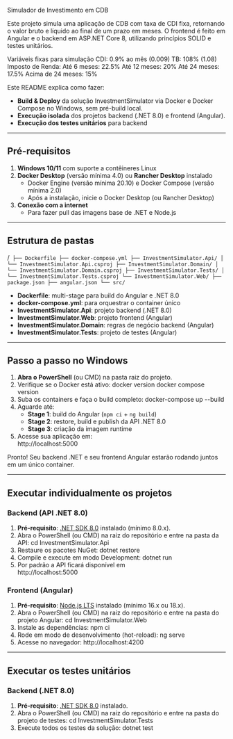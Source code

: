 Simulador de Investimento em CDB

Este projeto simula uma aplicação de CDB com taxa de CDI fixa, retornando o valor bruto e líquido ao final de um prazo em meses. 
O frontend é feito em Angular e o backend em ASP.NET Core 8, utilizando princípios SOLID e testes unitários.

Variáveis fixas para simulação
 CDI: 0.9% ao mês (0.009)
 TB: 108% (1.08)
 Imposto de Renda:
 Até 6 meses: 22.5%
 Até 12 meses: 20%
 Até 24 meses: 17.5%
 Acima de 24 meses: 15%

Este README explica como fazer:

- **Build & Deploy** da solução InvestmentSimulator via Docker e Docker Compose no Windows, sem pré-build local.  
- **Execução isolada** dos projetos backend (.NET 8.0) e frontend (Angular).  
- **Execução dos testes unitários** para backend

---

## Pré-requisitos

1. **Windows 10/11** com suporte a contêineres Linux  
2. **Docker Desktop** (versão mínima 4.0) ou **Rancher Desktop** instalado  
   - Docker Engine (versão mínima 20.10) e Docker Compose (versão mínima 2.0)  
   - Após a instalação, inicie o Docker Desktop (ou Rancher Desktop)
3. **Conexão com a internet**  
   - Para fazer pull das imagens base de .NET e Node.js  

---

## Estrutura de pastas
/```
├── Dockerfile
├── docker-compose.yml
├── InvestmentSimulator.Api/
│   └── InvestmentSimulator.Api.csproj
├── InvestmentSimulator.Domain/
│   └── InvestmentSimulator.Domain.csproj
├── InvestmentSimulator.Tests/
│   └── InvestmentSimulator.Tests.csproj
└── InvestmentSimulator.Web/
    ├── package.json
    ├── angular.json
    └── src/```

- **Dockerfile**: multi-stage para build do Angular e .NET 8.0  
- **docker-compose.yml**: para orquestrar o container único  
- **InvestmentSimulator.Api**: projeto backend (.NET 8.0)  
- **InvestmentSimulator.Web**: projeto frontend (Angular)
- **InvestmentSimulator.Domain**: regras de negócio backend (Angular)
- **InvestmentSimulator.Tests**: projeto de testes (Angular)

---

## Passo a passo no Windows

1. **Abra o PowerShell** (ou CMD) na pasta raiz do projeto.  
2. Verifique se o Docker está ativo:
   docker version
   docker compose version
3. Suba os containers e faça o build completo:
   docker-compose up --build
4. Aguarde até:
   - **Stage 1**: build do Angular (`npm ci` + `ng build`)  
   - **Stage 2**: restore, build e publish da API .NET 8.0  
   - **Stage 3**: criação da imagem runtime  
5. Acesse sua aplicação em:  
   http://localhost:5000


Pronto! Seu backend .NET e seu frontend Angular estarão rodando juntos em um único container.

---

## Executar individualmente os projetos

### Backend (API .NET 8.0)

1. **Pré-requisito**: [.NET SDK 8.0](https://dotnet.microsoft.com/download/dotnet/8.0) instalado (mínimo 8.0.x).  
2. Abra o PowerShell (ou CMD) na raiz do repositório e entre na pasta da API:
   cd InvestmentSimulator.Api
3. Restaure os pacotes NuGet:
   dotnet restore
4. Compile e execute em modo Development:
   dotnet run
5. Por padrão a API ficará disponível em  
   http://localhost:5000

### Frontend (Angular)

1. **Pré-requisito**: [Node.js LTS](https://nodejs.org/) instalado (mínimo 16.x ou 18.x).  
2. Abra o PowerShell (ou CMD) na raiz do repositório e entre na pasta do projeto Angular:
   cd InvestmentSimulator.Web
3. Instale as dependências:
   npm ci
4. Rode em modo de desenvolvimento (hot-reload):
   ng serve
5. Acesse no navegador:
   http://localhost:4200

---

## Executar os testes unitários

### Backend (.NET 8.0)

1. **Pré-requisito**: [.NET SDK 8.0](https://dotnet.microsoft.com/download/dotnet/8.0) instalado.  
2. Abra o PowerShell (ou CMD) na raiz do repositório e entre na pasta do projeto de testes:
   cd InvestmentSimulator.Tests
3. Execute todos os testes da solução:
   dotnet test
